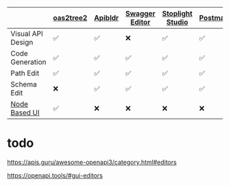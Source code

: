 | | [oas2tree2](oas2tree2.griffinht.com) | [Apibldr](https://www.apibldr.com/) | [Swagger Editor](https://editor.swagger.io/) | [Stoplight Studio](https://github.com/stoplightio/studio) | [Postman](https://www.postman.com/api-design/) | [API Fiddle](https://api-fiddle.com/) | [OpenAPI-GUI](https://mermade.github.io/openapi-gui/) |
|---------|----------|----------|----------------|-----------|-----------|-----------|-----------|
| Visual API Design | ✅ | ✅ | ❌ | ✅ | ✅ | ✅ | ✅ |
| Code Generation | ✅ | ✅ | ✅ | ✅ | ✅ | ✅ | ❌ |
| Path Edit | ✅ | ✅ | ✅ | ✅ | ✅ | ✅ | ✅ |
| Schema Edit | ❌ | ✅ | ✅ | ✅ | ✅ | ✅ | ✅ |
| [Node Based UI](https://github.com/xyflow/awesome-node-based-uis) | ✅ | ❌ | ❌ | ❌ | ❌ | ❌ | ❌ |

# todo
https://apis.guru/awesome-openapi3/category.html#editors

https://openapi.tools/#gui-editors

